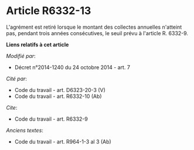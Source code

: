 # Article R6332-13

L'agrément est retiré lorsque le montant des collectes annuelles n'atteint pas, pendant trois années consécutives, le seuil
prévu à l'article R. 6332-9.

**Liens relatifs à cet article**

_Modifié par_:

  - Décret n°2014-1240 du 24 octobre 2014 - art. 7

_Cité par_:

  - Code du travail - art. D6323-20-3 (V)
  - Code du travail - art. R6332-10 (Ab)

_Cite_:

  - Code du travail - art. R6332-9

_Anciens textes_:

  - Code du travail - art. R964-1-3 al 3 (Ab)
